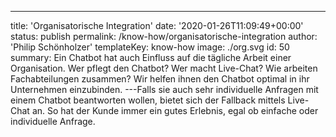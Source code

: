 ---

title: 'Organisatorische Integration'
date: '2020-01-26T11:09:49+00:00'
status: publish
permalink: /know-how/organisatorische-integration
author: 'Philip Schönholzer'
templateKey: know-how
image: ./org.svg
id: 50
summary: Ein Chatbot hat auch Einfluss auf die tägliche Arbeit einer Organisation. Wer pflegt den Chatbot? Wer macht Live-Chat? Wie arbeiten Fachabteilungen zusammen? Wir helfen ihnen den Chatbot optimal in ihr Unternehmen einzubinden.
---Falls sie auch sehr individuelle Anfragen mit einem Chatbot beantworten wollen, bietet sich der Fallback mittels Live-Chat an. So hat der Kunde immer ein gutes Erlebnis, egal ob einfache oder individuelle Anfrage.
